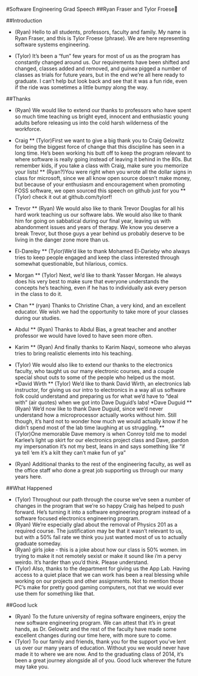 #Software Engineering Grad Speech
##Ryan Fraser and Tylor Froese

##Introduction 
* (Ryan) Hello to all students, professors, faculty and family. My name is Ryan Fraser, and this is Tylor Froese (phrase). We are here representing software systems engineering.

* (Tylor) It’s been a “fun” few years for most of us as the program has constantly changed around us. Our requirements have been shifted and changed, classes added and removed, and guinea pigged a number of classes as trials for future years, but in the end we’re all here ready to graduate. I can’t help but look back and see that it was a fun ride, even if the ride was sometimes a little bumpy along the way.

##Thanks
* (Ryan) We would like to extend our thanks to professors who have spent so much time teaching us bright eyed, innocent and enthusiastic young adults before releasing us into the cold harsh wilderness of the workforce.
* Craig
** (Tylor)First we want to give a big thank you to Craig Gelowitz for being the biggest force of change that this discipline has seen in a long time. He’s been working his butt off to keep the program relevant to where software is really going instead of leaving it behind in the 80s. But remember kids, if you take a class with Craig, make sure you memorize your lists! 
** (Ryan?)You were right when you wrote all the dollar signs in class for microsoft, since we all know open source doesn’t make money, but because of your enthusiasm and encouragement when promoting FOSS software, we open sourced this speech on github just for you
** (Tylor) check it out at github.com/tylorf!
* Trevor
** (Ryan) We would also like to thank Trevor Douglas for all his hard work teaching us our software labs. We would also like to thank him for going on sabbatical during our final year, leaving us with abandonment issues and years of therapy. We know you deserve a break Trevor, but those guys a year behind us probably deserve to be living in the danger zone more than us.
* El-Dareiby
** (Tylor)We’d like to thank Mohamed El-Darieby who always tries to keep people engaged and keep the class interested through somewhat questionable, but hilarious, comics.
* Morgan
** (Tylor) Next, we’d like to thank Yasser Morgan. He always does his very best to make sure that everyone understands the concepts he’s teaching, even if he has to individually ask every person in the class to do it.
* Chan
** (ryan) Thanks to Christine Chan, a very kind, and an excellent educator. We wish we had the opportunity to take more of your classes during our studies.
* Abdul
** (Ryan) Thanks to Abdul Bias, a great teacher and another professor we would have loved to have seen more often.
* Karim
** (Ryan) And finally thanks to Karim Naqvi, someone who alwyas tries to bring realistic elements into his teaching.

* (Tylor) We would also like to extend our thanks to the electronics faculty, who taught us our many electronic courses, and a couple special shout outs to some of the people who helped us the most.
*David Wirth
** (Tylor) We’d like to thank David Wirth, an electronics lab instructor, for giving us our intro to electronics in a way all us software folk could understand and preparing us for what we’d have to “deal with” (air quotes)  when we got into Dave Duguid’s labs!
*Dave Duguid 
** (Ryan) We’d now like to thank Dave Duguid, since we’d never understand how a microprocessor actually works without him. Still though, it’s hard not to wonder how much we would actually know if he didn’t spend most of the lab time laughing at us struggling.
** (Tylor)One memorable Dave memory is when Conroy told me to model Karlee’s light up skirt for our electronics project class and Dave, pardon my impersonation it’s not my best, leans in and says something like “if ya tell ‘em it’s a kilt they can’t make fun of ya”

* (Ryan) Additional thanks to the rest of the engineering faculty, as well as the office staff who done a great job supporting us through our many years here.

##What Happened
* (Tylor) Throughout our path through the course we’ve seen a number of changes in the program that we’re so happy Craig has helped to push forward. He’s turning it into a software engineering program instead of a software focused electronics engineering program. 
* (Ryan) We’re especially glad about the removal of Physics 201 as a required course. The justification may be that it wasn’t relevant to us, but with a 50% fail rate we think you just wanted most of us to actually graduate someday.
* (Ryan) girls joke - this is a joke about how our class is 50% women. im trying to make it not remotely sexist or make it sound like i’m a pervy weirdo. It’s harder than you’d think. Please understand.
* (Tylor) Also, thanks to the department for giving us the App Lab. Having access to a quiet place that we can work has been a real blessing while working on our projects and other assignments. Not to mention those PC’s make for pretty good gaming computers, not that we would ever use them for something like that.

##Good luck
* (Ryan) To the future university of regina software engineers, enjoy the new software engineering program. We can attest that it’s in great hands, as Dr. Gelowitz and the rest of the faculty have made some excellent changes during our time here, with more sure to come. 
* (Tylor) To our family and friends, thank you for the support you’ve lent us over our many years of education. Without you we would never have made it to where we are now. And to the graduating class of 2014, it’s been a great journey alongside all of you. Good luck wherever the future may take you.
